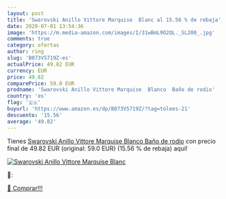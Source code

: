 ```yaml
---
layout: post
title: 'Swarovski Anillo Vittore Marquise  Blanc al 15.56 % de rebaja'
date: 2020-07-01 13:54:36
image: 'https://m.media-amazon.com/images/I/31wBmL9O2QL._SL200_.jpg'
comments: true
category: ofertas
author: ring
slug: 'B073V5719Z-es'
actualPrice: 49.82 EUR
currency: EUR
price: 49.82
comparePrice: 59.0 EUR
prodname: 'Swarovski Anillo Vittore Marquise  Blanco  Baño de rodio'
country: 'es'
flag: '🇪🇸'
buyurl: 'https://www.amazon.es/dp/B073V5719Z/?tag=tolees-21'
descuento: '15.56'
average: '49.82'
---
```


Tienes [Swarovski Anillo Vittore Marquise  Blanco  Baño de rodio](https://www.amazon.es/dp/B073V5719Z/?tag=tolees-21) con precio final de  49.82 EUR (original: 59.0 EUR) (15.56 %  de rebaja) aqui!

[![Swarovski Anillo Vittore Marquise  Blanc](https://m.media-amazon.com/images/I/31wBmL9O2QL._SL200_.jpg)](https://www.amazon.es/dp/B073V5719Z/?tag=tolees-21)

🔎:


[🛒 Comprar!!!](https://www.amazon.es/dp/B073V5719Z/?tag=tolees-21)
